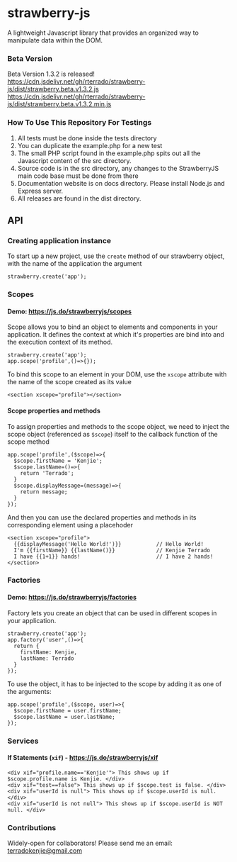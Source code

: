 # strawberry-js
A lightweight Javascript library that provides an organized way to manipulate data within the DOM.

### Beta Version
Beta Version 1.3.2 is released! \
https://cdn.jsdelivr.net/gh/rterrado/strawberry-js/dist/strawberry.beta.v1.3.2.js \
https://cdn.jsdelivr.net/gh/rterrado/strawberry-js/dist/strawberry.beta.v1.3.2.min.js

### How To Use This Repository For Testings
1. All tests must be done inside the tests directory
2. You can duplicate the example.php for a new test
3. The small PHP script found in the example.php spits out all the Javascript content of the src directory.
3. Source code is in the src directory, any changes to the StrawberryJS main code base must be done from there
4. Documentation website is on docs directory. Please install Node.js and Express server.
5. All releases are found in the dist directory.

## API 
### Creating application instance
To start up a new project, use the `create` method of our strawberry object, with the name of the application the argument
```
strawberry.create('app');
```
### Scopes
#### Demo: https://js.do/strawberryjs/scopes 
Scope allows you to bind an object to elements and components in your application. It defines the context at which it's properties are bind into and the execution context of its method. 
```
strawberry.create('app');
app.scope('profile',()=>{});
```
To bind this scope to an element in your DOM, use the `xscope` attribute with the name of the scope created as its value
```
<section xscope="profile"></section>
```
#### Scope properties and methods 
To assign properties and methods to the scope object, we need to inject the scope object (referenced as `$scope`) itself to the callback function of the scope method
```
app.scope('profile',($scope)=>{
  $scope.firstName = 'Kenjie';
  $scope.lastName=()=>{
    return 'Terrado';
  }
  $scope.displayMessage=(message)=>{
    return message;
  }
});
```
And then you can use the declared properties and methods in its corresponding element using a placehoder
```
<section xscope="profile">
  {{displayMessage('Hello World!')}}           // Hello World! 
  I'm {{firstName}} {{lastName()}}             // Kenjie Terrado
  I have {{1+1}} hands!                        // I have 2 hands!
</section>
```

### Factories
#### Demo: https://js.do/strawberryjs/factories
Factory lets you create an object that can be used in different scopes in your application.
```
strawberry.create('app');
app.factory('user',()=>{
  return {
    firstName: Kenjie, 
    lastName: Terrado
  }
});
```
To use the object, it has to be injected to the scope by adding it as one of the arguments: 
```
app.scope('profile',($scope, user)=>{
  $scope.firstName = user.firstName;
  $scope.lastName = user.lastName;
});
```

### Services 
#### If Statements (`xif`) - https://js.do/strawberryjs/xif  
```
<div xif="profile.name=='Kenjie'"> This shows up if $scope.profile.name is Kenjie. </div>
<div xif="test==false"> This shows up if $scope.test is false. </div>
<div xif="userId is null"> This shows up if $scope.userId is null. </div>
<div xif="userId is not null"> This shows up if $scope.userId is NOT null. </div>
```

### Contributions
Widely-open for collaborators! Please send me an email: terradokenjie@gmail.com
